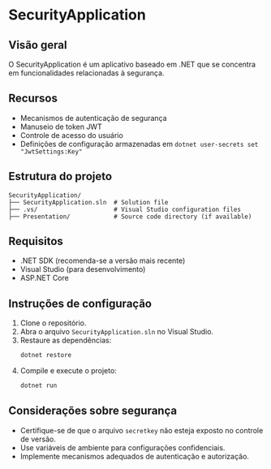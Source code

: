 # SecurityApplication

## Visão geral
O SecurityApplication é um aplicativo baseado em .NET que se concentra em funcionalidades relacionadas à segurança.

## Recursos
- Mecanismos de autenticação de segurança
- Manuseio de token JWT
- Controle de acesso do usuário
- Definições de configuração armazenadas em `dotnet user-secrets set "JwtSettings:Key"`

## Estrutura do projeto
```
SecurityApplication/
├── SecurityApplication.sln  # Solution file
├── .vs/                     # Visual Studio configuration files
├── Presentation/            # Source code directory (if available)
```

## Requisitos
- .NET SDK (recomenda-se a versão mais recente)
- Visual Studio (para desenvolvimento)
- ASP.NET Core

## Instruções de configuração
1. Clone o repositório.
2. Abra o arquivo `SecurityApplication.sln` no Visual Studio.
3. Restaure as dependências:
   ```sh
   dotnet restore
   ```
4. Compile e execute o projeto:
   ```sh
   dotnet run
   ```

## Considerações sobre segurança
- Certifique-se de que o arquivo `secretkey` não esteja exposto no controle de versão.
- Use variáveis de ambiente para configurações confidenciais.
- Implemente mecanismos adequados de autenticação e autorização.

